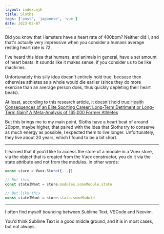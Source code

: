 ```yaml
---
layout: index.njk
title: Sloths
tags: ['post', 'japanese', 'vue']
date: 2023-02-07
---
```


Did you know that Hamsters have a heart rate of 400bpm? Neither did I, and that's actually very impressive when you consider a humans average resting heart rate is 72. 

I've heard this idea that humans, and animals in general, have a set amount of heart beats. It sounds like it makes sense, if you consider us to be like machines. 

Unfortunately this silly idea doesn't entirely hold true, because then otherwise athletes as a whole would die earlier (since they do more exercise than an average person does, thus quickly depleting their heart beats).

At least, according to this research article, it doesn't hold true:[Health Consequences of an Elite Sporting Career: Long-Term Detriment or Long-Term Gain? A Meta-Analysis of 165,000 Former Athletes](https://link.springer.com/article/10.1007/s40279-020-01379-5)

But this brings me to my main point, Sloths have a heart beat of around 20bpm, maybe higher, that paired with the idea that Sloths try to conserve as much energy as possible, I expected them to live longer. Unfortunately, they live about 20 years, which I found to be a bit short.

<hr/>

I learned that if you'd like to access the store of a module in a Vuex store, via the object that is created from the Vuex constructor, you do it via the state attribute and not from the modules. In other words:

```javascript
const store = Vuex.Store({...})

// Not this
const stateIWant = store.modules.someModule.state

// But like this
const stateIWant = store.state.someModule

```

<hr/>

I often find myself bouncing between Sublime Text, VSCode and Neovim. 

You'd think Sublime Text is a good middle ground, and it is in most cases, but not always.

